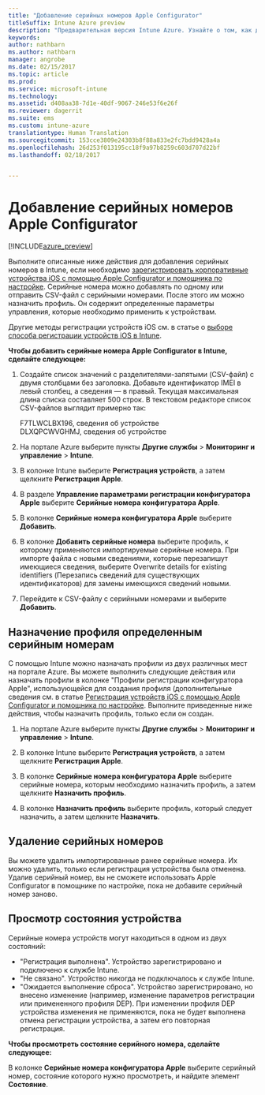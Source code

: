```yaml
---
title: "Добавление серийных номеров Apple Configurator"
titleSuffix: Intune Azure preview
description: "Предварительная версия Intune Azure. Узнайте о том, как добавлять серийные номера в корпоративные устройства iOS с помощью Apple Configurator."
keywords: 
author: nathbarn
ms.author: nathbarn
manager: angrobe
ms.date: 02/15/2017
ms.topic: article
ms.prod: 
ms.service: microsoft-intune
ms.technology: 
ms.assetid: d408aa38-7d1e-40df-9067-246e53f6e26f
ms.reviewer: dagerrit
ms.suite: ems
ms.custom: intune-azure
translationtype: Human Translation
ms.sourcegitcommit: 153cce3809e24303b8f88a833e2fc7bdd9428a4a
ms.openlocfilehash: 26d253f013195cc18f9a97b8259c603d707d22bf
ms.lasthandoff: 02/18/2017


---
```


# <a name="add-apple-configurator-serial-numbers"></a>Добавление серийных номеров Apple Configurator

[!INCLUDE[azure_preview](../includes/azure_preview.md)]

Выполните описанные ниже действия для добавления серийных номеров в Intune, если необходимо [зарегистрировать корпоративные устройства iOS с помощью Apple Configurator и помощника по настройке](enroll-ios-devices-with-apple-configurator-and-setup-assistant.md). Серийные номера можно добавлять по одному или отправить CSV-файл с серийными номерами. После этого им можно назначить профиль. Он содержит определенные параметры управления, которые необходимо применить к устройствам.

Другие методы регистрации устройств iOS см. в статье о [выборе способа регистрации устройств iOS в Intune](choose-ios-enrollment-method.md).

**Чтобы добавить серийные номера Apple Configurator в Intune, сделайте следующее:**

1. Создайте список значений с разделителями-запятыми (CSV-файл) с двумя столбцами без заголовка. Добавьте идентификатор IMEI в левый столбец, а сведения — в правый. Текущая максимальная длина списка составляет 500 строк. В текстовом редакторе список CSV-файлов выглядит примерно так:

    F7TLWCLBX196, сведения об устройстве</br>
   DLXQPCWVGHMJ, сведения об устройстве

2. На портале Azure выберите пункты **Другие службы** > **Мониторинг и управление** > **Intune**.

3.  В колонке Intune выберите **Регистрация устройств**, а затем щелкните **Регистрация Apple**.

4. В разделе **Управление параметрами регистрации конфигуратора Apple** выберите **Серийные номера конфигуратора Apple**.

5. В колонке **Серийные номера конфигуратора Apple** выберите **Добавить**.

6. В колонке **Добавить серийные номера** выберите профиль, к которому применяются импортируемые серийные номера. При импорте файла с новыми сведениями, которые перезапишут имеющиеся сведения, выберите Overwrite details for existing identifiers (Перезапись сведений для существующих идентификаторов) для замены имеющихся сведений новыми.

7. Перейдите к CSV-файлу с серийными номерами и выберите **Добавить**.

## <a name="assign-a-profile-to-specific-serial-numbers"></a>Назначение профиля определенным серийным номерам

С помощью Intune можно назначать профили из двух различных мест на портале Azure. Вы можете выполнить следующие действия или назначать профили в колонке "Профили регистрации конфигуратора Apple", использующейся для создания профиля (дополнительные сведения см. в статье [Регистрация устройств iOS с помощью Apple Configurator и помощника по настройке](enroll-ios-devices-with-apple-configurator-and-setup-assistant.md). Выполните приведенные ниже действия, чтобы назначить профиль, только если он создан.

1. На портале Azure выберите пункты **Другие службы** > **Мониторинг и управление** > **Intune**.

2. В колонке Intune выберите **Регистрация устройств**, а затем щелкните **Регистрация Apple**.

3. В колонке **Серийные номера конфигуратора Apple** выберите серийные номера, которым необходимо назначить профиль, а затем щелкните **Назначить профиль**.

4. В колонке **Назначить профиль** выберите профиль, который следует назначить, а затем щелкните **Назначить**.

## <a name="delete-serial-numbers"></a>Удаление серийных номеров
Вы можете удалить импортированные ранее серийные номера. Их можно удалить, только если регистрация устройства была отменена. Удалив серийный номер, вы не сможете использовать Apple Configurator в помощнике по настройке, пока не добавите серийный номер заново.

## <a name="view-the-state-of-a-device"></a>Просмотр состояния устройства
Серийные номера устройств могут находиться в одном из двух состояний:

- "Регистрация выполнена". Устройство зарегистрировано и подключено к службе Intune.
- "Не связано". Устройство никогда не подключалось к службе Intune.
- "Ожидается выполнение сброса". Устройство зарегистрировано, но внесено изменение (например, изменение параметров регистрации или примененного профиля DEP). При изменении профиля DEP устройства изменения не применяются, пока не будет выполнена отмена регистрации устройства, а затем его повторная регистрация.

**Чтобы просмотреть состояние серийного номера, сделайте следующее:**

В колонке **Серийные номера конфигуратора Apple** выберите серийный номер, состояние которого нужно просмотреть, и найдите элемент **Состояние**.

